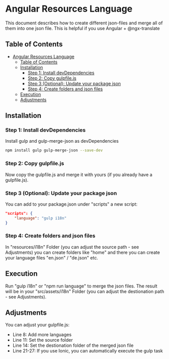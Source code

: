 # Angular Resources Language

This document describes how to create different json-files and merge all of them into one json file. This is helpful if you use Angular + @ngx-translate

## Table of Contents
- [Angular Resources Language](#angular-resources-language)
    - [Table of Contents](#table-of-contents)
    - [Installation](#installation)
        - [Step 1: Install devDependencies](#step-1--install-devdependencies)
        - [Step 2: Copy gulpfile.js](#step-2--copy-gulpfilejs)
        - [Step 3 (Optional): Update your package json](#step-3-optional--update-your-package-json)
        - [Step 4: Create folders and json files](#step-4--create-folders-and-json-files)
    - [Execution](#execution)
    - [Adjustments](#adjustments)

## Installation

### Step 1: Install devDependencies

Install gulp and gulp-merge-json as devDependencies

```sh
npm install gulp gulp-merge-json --save-dev
```

### Step 2: Copy gulpfile.js

Now copy the gulpfile.js and merge it with yours (if you already have a gulpfile.js).

### Step 3 (Optional): Update your package json

You can add to your package.json under "scripts" a new script:

```json
"scripts": {
    "language": "gulp i18n"
}
```

### Step 4: Create folders and json files

In "resources/i18n" Folder (you can adjust the source path - see Adjustments) you can create folders like "home" and there you can create your language files "en.json" / "de.json" etc.

## Execution

Run "gulp i18n" or "npm run language" to merge the json files. The result will be in your "src/assets/i18n" Folder (you can adjust the destionation path - see Adjustments).

## Adjustments

You can adjust your gulpfile.js:

- Line 8: Add more languages
- Line 11: Set the source folder
- Line 14: Set the destionation folder of the merged json file
- Line 21-27: If you use Ionic, you can automatically execute the gulp task